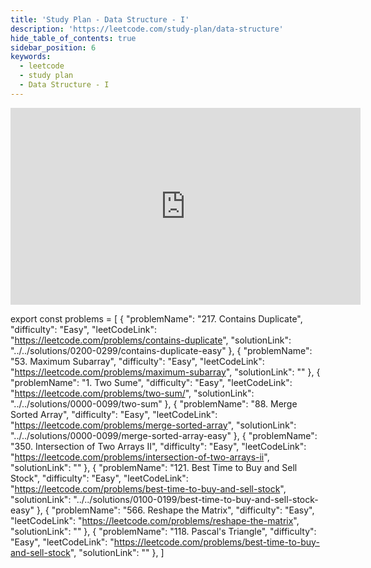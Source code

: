 ```yaml
---
title: 'Study Plan - Data Structure - I'
description: 'https://leetcode.com/study-plan/data-structure'
hide_table_of_contents: true
sidebar_position: 6
keywords:
  - leetcode
  - study plan
  - Data Structure - I
---
```


<iframe width="560" height="315" src="https://www.youtube.com/embed/videoseries?list=PLBu4Bche1aEWG9KfBqhQdT95JNcW_eBdk" title="YouTube video player" frameborder="0" allow="accelerometer; autoplay; clipboard-write; encrypted-media; gyroscope; picture-in-picture; web-share" allowfullscreen></iframe>

export const problems = [
  {
    "problemName": "217. Contains Duplicate",
    "difficulty": "Easy",
    "leetCodeLink": "https://leetcode.com/problems/contains-duplicate",
    "solutionLink": "../../solutions/0200-0299/contains-duplicate-easy"
  },
  {
    "problemName": "53. Maximum Subarray",
    "difficulty": "Easy",
    "leetCodeLink": "https://leetcode.com/problems/maximum-subarray",
    "solutionLink": ""
  },
  {
    "problemName": "1. Two Sume",
    "difficulty": "Easy",
    "leetCodeLink": "https://leetcode.com/problems/two-sum/",
    "solutionLink": "../../solutions/0000-0099/two-sum"
  },
  {
    "problemName": "88. Merge Sorted Array",
    "difficulty": "Easy",
    "leetCodeLink": "https://leetcode.com/problems/merge-sorted-array",
    "solutionLink": "../../solutions/0000-0099/merge-sorted-array-easy"
  },
  {
    "problemName": "350. Intersection of Two Arrays II",
    "difficulty": "Easy",
    "leetCodeLink": "https://leetcode.com/problems/intersection-of-two-arrays-ii",
    "solutionLink": ""
  },
  {
    "problemName": "121. Best Time to Buy and Sell Stock",
    "difficulty": "Easy",
    "leetCodeLink": "https://leetcode.com/problems/best-time-to-buy-and-sell-stock",
    "solutionLink": "../../solutions/0100-0199/best-time-to-buy-and-sell-stock-easy"
  },
  {
    "problemName": "566. Reshape the Matrix",
    "difficulty": "Easy",
    "leetCodeLink": "https://leetcode.com/problems/reshape-the-matrix",
    "solutionLink": ""
  },
  {
    "problemName": "118. Pascal's Triangle",
    "difficulty": "Easy",
    "leetCodeLink": "https://leetcode.com/problems/best-time-to-buy-and-sell-stock",
    "solutionLink": ""
  },
]

<Table 
    title=""
    data={problems}
    collectionLink="https://leetcode.com/study-plan/data-structure"
/>